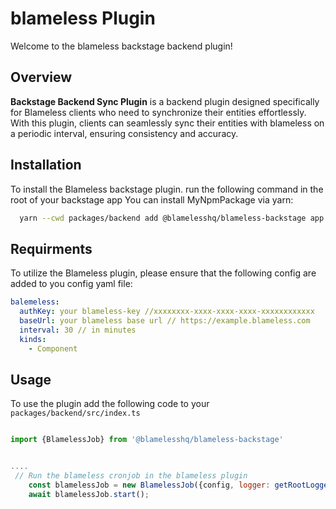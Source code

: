 # blameless Plugin

Welcome to the blameless backstage backend plugin!


## Overview

**Backstage Backend Sync Plugin** is a backend plugin designed specifically for Blameless clients who need to synchronize their entities effortlessly. 
With this plugin, clients can seamlessly sync their entities with blameless on a periodic interval, ensuring consistency and accuracy.


## Installation

To install the Blameless backstage plugin.
run the following command in the root of your backstage app
You can install MyNpmPackage via yarn:

```bash
  yarn --cwd packages/backend add @blamelesshq/blameless-backstage app
```
 
## Requirments

To utilize the Blameless plugin, please ensure that the following config are added to you config yaml file:


```yaml
balemeless:
  authKey: your blameless-key //xxxxxxxx-xxxx-xxxx-xxxx-xxxxxxxxxxxx
  baseUrl: your blameless base url // https://example.blameless.com
  interval: 30 // in minutes
  kinds:
    - Component
```

## Usage

To use the plugin add the following code to your 
``` packages/backend/src/index.ts ```

```Javascript

import {BlamelessJob} from '@blamelesshq/blameless-backstage'


....
 // Run the blameless cronjob in the blameless plugin
    const blamelessJob = new BlamelessJob({config, logger: getRootLogger(), discovery: HostDiscovery.fromConfig(config)});
    await blamelessJob.start();

```
